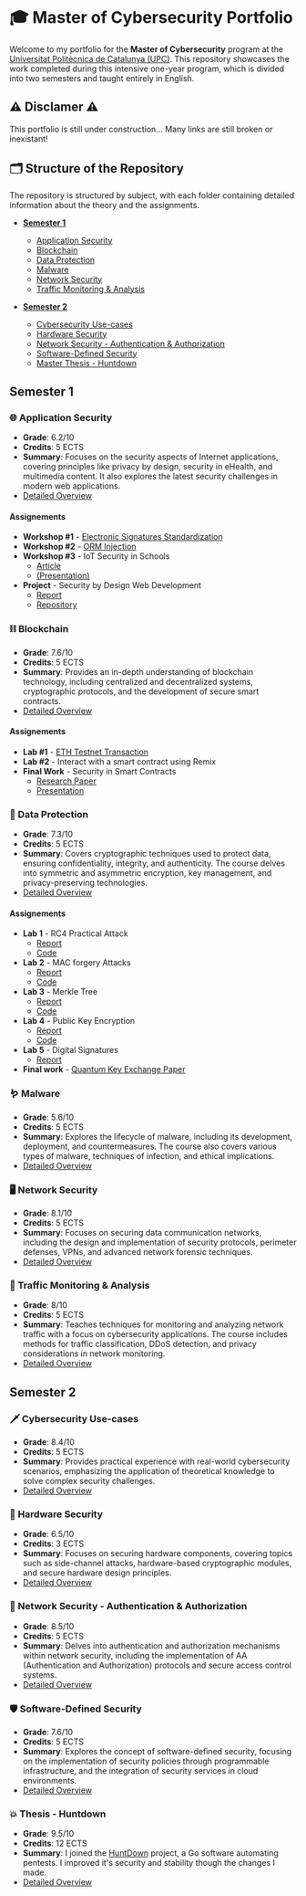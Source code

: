 # 🎓 Master of Cybersecurity Portfolio

Welcome to my portfolio for the **Master of Cybersecurity** program at the [Universitat Politècnica de Catalunya (UPC)](https://www.upc.edu/ca). This repository showcases the work completed during this intensive one-year program, which is divided into two semesters and taught entirely in English.

## ⚠️ Disclamer ⚠️

This portfolio is still under construction... Many links are still broken or inexistant!

## 🗂️ Structure of the Repository

The repository is structured by subject, with each folder containing detailed information about the theory and the assignments.

- **[Semester 1](#semester-1)**
  - [Application Security](AS/AS.md)
  - [Blockchain](BKCHAIN/BKCHAIN.md)
  - [Data Protection](DPROT/DPROT.md)
  - [Malware](MALW/MALW.md)
  - [Network Security](NSAA/NSAA.md)
  - [Traffic Monitoring & Analysis](TMA/TMA.md)

- **[Semester 2](#semester-2)**
  - [Cybersecurity Use-cases](UCASES/UCASES.md)
  - [Hardware Security](HSES/HSES.md)
  - [Network Security - Authentication & Authorization](NSAA/NSAA.md)
  - [Software-Defined Security](SDS/SDS.md)
  - [Master Thesis - Huntdown](TFM/TFM.md)

## Semester 1

### 🌐 Application Security

- **Grade**: 6.2/10
- **Credits**: 5 ECTS
- **Summary**: Focuses on the security aspects of Internet applications, covering principles like privacy by design, security in eHealth, and multimedia content. It also explores the latest security challenges in modern web applications.
- [Detailed Overview](AS/AS.md)

#### Assignements

- **Workshop #1** - [Electronic Signatures Standardization](AS/AS_WS1_Standardization.pdf)
- **Workshop #2** - [ORM Injection](AS/AS_WS2_ORMi.pdf)
- **Workshop #3** - IoT Security in Schools
  - [Article](AS/AS_WS3_IoT_Security_in_Schools_Article.pdf)
  - [(Presentation)](AS/AS_WS3_IoT_Security_in_Schools_Presentation.pdf)
- **Project** - Security by Design Web Development
  - [Report](AS/AS_Project_Report.pdf)
  - [Repository](https://github.com/blueh0rse/note-taking-app)

### ⛓️ Blockchain

- **Grade**: 7.6/10
- **Credits**: 5 ECTS
- **Summary**: Provides an in-depth understanding of blockchain technology, including centralized and decentralized systems, cryptographic protocols, and the development of secure smart contracts. 
- [Detailed Overview](BKCHAIN/BKCHAIN.md)

#### Assignements

- **Lab #1** - [ETH Testnet Transaction](./BKCHAIN_Lab1_Send_ETH_using_Sepolia.pdf)
- **Lab #2** - Interact with a smart contract using Remix
- **Final Work** - Security in Smart Contracts
  - [Research Paper](BKCHAIN_Security_in_Smart_Contracts_Paper.pdf)
  - [Presentation](BKCHAIN_Security_in_Smart_Contracts_Presentation.pdf)

### 🔐 Data Protection

- **Grade**: 7.3/10
- **Credits**: 5 ECTS
- **Summary**: Covers cryptographic techniques used to protect data, ensuring confidentiality, integrity, and authenticity. The course delves into symmetric and asymmetric encryption, key management, and privacy-preserving technologies.
- [Detailed Overview](DPROT/DPROT.md)

#### Assignements

- **Lab 1** - RC4 Practical Attack
  - [Report](./DPORT_Lab1_RC4_Practical_Attack.pdf)
  - [Code](https://github.com/blueh0rse/rc4-breaker)
- **Lab 2** - MAC forgery Attacks
  - [Report](./DPROT_Lab2_MAC_Forgery_Attacks.pdf)
  - [Code](https://github.com/blueh0rse/mac-forgery-attacks)
- **Lab 3** - Merkle Tree
  - [Report](./DPROT_Lab3_Merkle_Tree.pdf)
  - [Code](https://github.com/blueh0rse/build-merkle-tree)
- **Lab 4** - Public Key Encryption
  - [Report](./DPROT_Lab4_Public_Key_Encryption.pdf)
  - [Code](https://github.com/blueh0rse/pubk-enc)
- **Lab 5** - Digital Signatures
  - [Report](./DPROT_Lab5_Digital_Signatures.pdf)
- **Final work** - [Quantum Key Exchange Paper](./DPROT_Project_Quantum_Key_Exchange_Paper.pdf)

### 🪱 Malware

- **Grade**: 5.6/10
- **Credits**: 5 ECTS
- **Summary**: Explores the lifecycle of malware, including its development, deployment, and countermeasures. The course also covers various types of malware, techniques of infection, and ethical implications.
- [Detailed Overview](MALW/MALW.md)

### 🖥️ Network Security

- **Grade**: 8.1/10
- **Credits**: 5 ECTS
- **Summary**: Focuses on securing data communication networks, including the design and implementation of security protocols, perimeter defenses, VPNs, and advanced network forensic techniques.
- [Detailed Overview](NS/NS.md)

### 🚦 Traffic Monitoring & Analysis

- **Grade**: 8/10
- **Credits**: 5 ECTS
- **Summary**: Teaches techniques for monitoring and analyzing network traffic with a focus on cybersecurity applications. The course includes methods for traffic classification, DDoS detection, and privacy considerations in network monitoring.
- [Detailed Overview](TMA/TMA.md)

## Semester 2

### 🗡️ Cybersecurity Use-cases

- **Grade**: 8.4/10
- **Credits**: 5 ECTS
- **Summary**: Provides practical experience with real-world cybersecurity scenarios, emphasizing the application of theoretical knowledge to solve complex security challenges.
- [Detailed Overview](UCASES/UCASES.md)

### 🔧 Hardware Security

- **Grade**: 6.5/10
- **Credits**: 3 ECTS
- **Summary**: Focuses on securing hardware components, covering topics such as side-channel attacks, hardware-based cryptographic modules, and secure hardware design principles.
- [Detailed Overview](HSES/HSES.md)

### 🔑 Network Security - Authentication & Authorization

- **Grade**: 8.5/10
- **Credits**: 5 ECTS
- **Summary**: Delves into authentication and authorization mechanisms within network security, including the implementation of AA (Authentication and Authorization) protocols and secure access control systems.
- [Detailed Overview](NSAA/NSAA.md)

### 🛡️ Software-Defined Security

- **Grade**: 7.6/10
- **Credits**: 5 ECTS
- **Summary**: Explores the concept of software-defined security, focusing on the implementation of security policies through programmable infrastructure, and the integration of security services in cloud environments.
- [Detailed Overview](SDS/SDS.md)

### 💥 Thesis - Huntdown

- **Grade**: 9.5/10
- **Credits**: 12 ECTS
- **Summary**: I joined the [HuntDown](https://gitlab.com/HuntDownUPC/HuntDown) project, a Go software automating pentests. I improved it's security and stability though the changes I made.
- [Detailed Overview](TFM/TFM.md)
